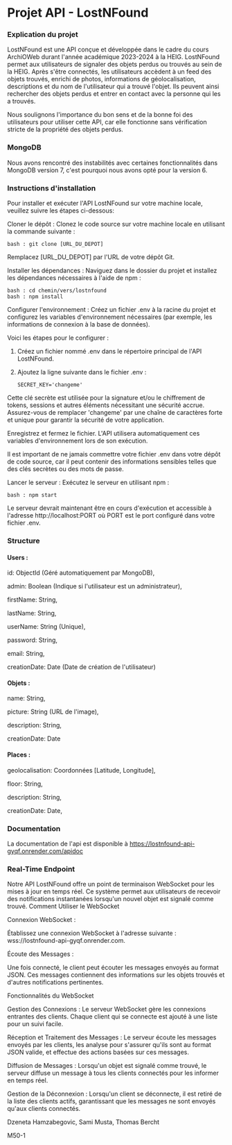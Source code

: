 # Projet API - LostNFound

### Explication du projet
LostNFound est une API conçue et développée dans le cadre du cours ArchiOWeb durant l'année académique 2023-2024 à la HEIG. LostNFound permet aux utilisateurs de signaler des objets perdus ou trouvés au sein de la HEIG. Après s'être connectés, les utilisateurs accèdent à un feed des objets trouvés, enrichi de photos, informations de géolocalisation, descriptions et du nom de l'utilisateur qui a trouvé l'objet. Ils peuvent ainsi rechercher des objets perdus et entrer en contact avec la personne qui les a trouvés.

Nous soulignons l'importance du bon sens et de la bonne foi des utilisateurs pour utiliser cette API, car elle fonctionne sans vérification stricte de la propriété des objets perdus.

### MongoDB
Nous avons rencontré des instabilités avec certaines fonctionnalités dans MongoDB version 7, c'est pourquoi nous avons opté pour la version 6.

### Instructions d'installation

Pour installer et exécuter l'API LostNFound sur votre machine locale, veuillez suivre les étapes ci-dessous: 

Cloner le dépôt : Clonez le code source sur votre machine locale en utilisant la commande suivante :

    bash : git clone [URL_DU_DEPOT]

Remplacez [URL_DU_DEPOT] par l'URL de votre dépôt Git.

Installer les dépendances : Naviguez dans le dossier du projet et installez les dépendances nécessaires à l'aide de npm :

    bash : cd chemin/vers/lostnfound
    bash : npm install
    

Configurer l'environnement : Créez un fichier .env à la racine du projet et configurez les variables d'environnement nécessaires (par exemple, les informations de connexion à la base de données).

Voici les étapes pour le configurer :

 1. Créez un fichier nommé .env dans le répertoire principal de l'API LostNFound.

 2. Ajoutez la ligne suivante dans le fichier .env :

        SECRET_KEY='changeme'

Cette clé secrète est utilisée pour la signature et/ou le chiffrement de tokens, sessions et autres éléments nécessitant une sécurité accrue. Assurez-vous de remplacer 'changeme' par une chaîne de caractères forte et unique pour garantir la sécurité de votre application.

Enregistrez et fermez le fichier. L'API utilisera automatiquement ces variables d'environnement lors de son exécution.

Il est important de ne jamais commettre votre fichier .env dans votre dépôt de code source, car il peut contenir des informations sensibles telles que des clés secrètes ou des mots de passe.

Lancer le serveur : Exécutez le serveur en utilisant npm :

    bash : npm start

Le serveur devrait maintenant être en cours d'exécution et accessible à l'adresse http://localhost:PORT où PORT est le port configuré dans votre fichier .env.

### Structure
#### Users :

 id: ObjectId (Géré automatiquement par MongoDB),
 
 admin: Boolean (Indique si l'utilisateur est un administrateur),
 
 firstName: String,
 
 lastName: String,
 
 userName: String (Unique),
 
 password: String,
 
 email: String,
 
 creationDate: Date (Date de création de l'utilisateur)

#### Objets :

 name: String,
 
 picture: String (URL de l'image),
 
 description: String,
 
 creationDate: Date

#### Places :

 geolocalisation: Coordonnées [Latitude, Longitude],
 
 floor: String,
 
 description: String,
 
 creationDate: Date,

### Documentation
La documentation de l'api est disponible à https://lostnfound-api-gyqf.onrender.com/apidoc

### Real-Time Endpoint

Notre API LostNFound offre un point de terminaison WebSocket pour les mises à jour en temps réel. Ce système permet aux utilisateurs de recevoir des notifications instantanées lorsqu'un nouvel objet est signalé comme trouvé.
Comment Utiliser le WebSocket

Connexion WebSocket :

  Établissez une connexion WebSocket à l'adresse suivante : wss://lostnfound-api-gyqf.onrender.com.

Écoute des Messages :

  Une fois connecté, le client peut écouter les messages envoyés au format JSON. Ces messages contiennent des informations sur les objets trouvés et d'autres notifications pertinentes.

Fonctionnalités du WebSocket

  Gestion des Connexions : Le serveur WebSocket gère les connexions entrantes des clients. Chaque client qui se connecte est ajouté à une liste pour un suivi facile.

  Réception et Traitement des Messages : Le serveur écoute les messages envoyés par les clients, les analyse pour s'assurer qu'ils sont au format JSON valide, et effectue des actions basées sur ces messages.

  Diffusion de Messages : Lorsqu'un objet est signalé comme trouvé, le serveur diffuse un message à tous les clients connectés pour les informer en temps réel.

  Gestion de la Déconnexion : Lorsqu'un client se déconnecte, il est retiré de la liste des clients actifs, garantissant que les messages ne sont envoyés qu'aux clients connectés.



Dzeneta Hamzabegovic, Sami Musta, Thomas Bercht

M50-1
